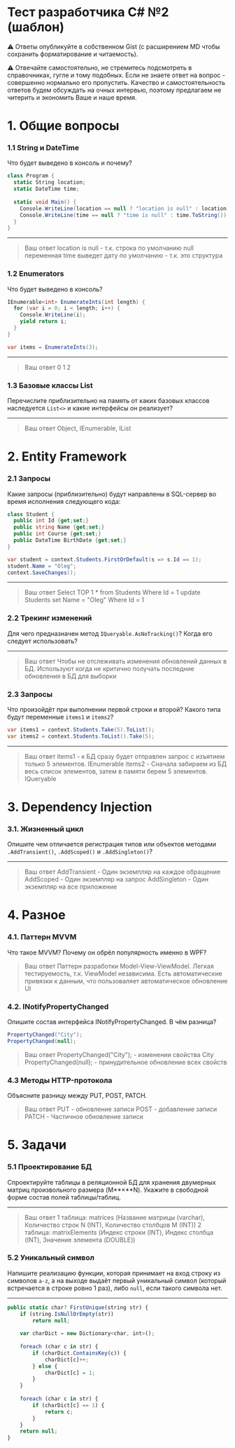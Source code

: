 # Тест разработчика C# №2 (шаблон)

<aside>
⚠️ Ответы опубликуйте в собственном Gist (с расширением MD чтобы сохранить форматирование и читаемость).
  
⚠️ Отвечайте самостоятельно, не стремитесь подсмотреть в справочниках, гугле и тому подобных. Если не знаете ответ на вопрос - совершенно нормально его пропустить. Качество и самостоятельность ответов будем обсуждать на очных интервью, поэтому предлагаем не читерить и экономить Ваше и наше время.
</aside>

# 1. Общие вопросы

### 1.1 String и DateTime

Что будет выведено в консоль и почему?

```csharp
class Program {
  static String location;
  static DateTime time;
 
  static void Main() {
    Console.WriteLine(location == null ? "location is null" : location);
    Console.WriteLine(time == null ? "time is null" : time.ToString());
  }
}
```

---

> Ваш ответ
location is null - т.к. строка по умолчанию null
переменная time выведет дату по умолчанию - т.к. это структура

### 1.2 Enumerators

Что будет выведено в консоль?

```csharp
IEnumerable<int> EnumerateInts(int length) {
  for (var i = 0; i < length; i++) {
    Console.WriteLine(i);
    yield return i;
  }
}

var items = EnumerateInts(3);
```

---

> Ваш ответ
0
1
2

### 1.3 Базовые классы List

Перечислите приблизительно на память от каких базовых классов наследуется `List<>` и какие интерфейсы он реализует?

---

> Ваш ответ
Object, IEnumerable, IList

# 2. Entity Framework

### 2.1 Запросы

Какие запросы (приблизительно) будут направлены в SQL-сервер во время исполнения следующего кода:

```csharp
class Student {
  public int Id {get;set;}
  public string Name {get;set;}
  public int Course {get;set;}
  public DateTime BirthDate {get;set;}
}

var student = context.Students.FirstOrDefault(s => s.Id == 1);
student.Name = "Oleg";
context.SaveChanges();
```

---

> Ваш ответ
Select TOP 1 * from Students Where Id = 1
update Students set Name = "Oleg" Where Id = 1

### 2.2 Трекинг изменений

Для чего предназначен метод `IQueryable.AsNoTracking()`? Когда его следует использовать?

---

> Ваш ответ
Чтобы не отслеживать изменения обновлений данных в БД. Используют когда не критично получать последние обновления в БД для выборки

### 2.3 Запросы

Что произойдёт при выполнении первой строки и второй? Какого типа будут переменные `items1` и `items2`?

```csharp
var items1 = context.Students.Take(5).ToList();
var items2 = context.Students.ToList().Take(5);
```

---

> Ваш ответ
items1 - к БД сразу будет отправлен запрос с изъятием только 5 элементов. IEnumerable
items2 - Сначала забираем из БД весь список элементов, затем в памяти берем 5 элементов. IQueryable 

# 3. Dependency Injection

### 3.1. Жизненный цикл

Опишите чем отличается регистрация типов или объектов методами `.AddTransient()`, `.AddScoped()` и `.AddSingleton()`?

---

> Ваш ответ
AddTransient - Один экземпляр на каждое обращение
AddScoped - Один экземпляр на запрос 
AddSingleton - Один экземпляр на все приложение

# 4. Разное

### 4.1. Паттерн MVVM

Что такое MVVM? Почему он обрёл популярность именно в WPF?

> Ваш ответ
Паттерн разработки Model-View-ViewModel. Легкая тестируемость, т.к. ViewModel независима. Есть автоматические привязки к данным, что пользоваляет автоматическое обновление UI

### 4.2. INotifyPropertyChanged

Опишите состав интерфейса INotifyPropertyChanged. В чём разница?

```csharp
PropertyChanged("City");
PropertyChanged(null);
```

> Ваш ответ
PropertyChanged("City"); - изменении свойства City
PropertyChanged(null); - принудительное обновление всех свойств

### 4.3 Методы HTTP-протокола

Объясните разницу между PUT, POST, PATCH.

> Ваш ответ
PUT - обновление записи
POST - добавление записи
PATCH - Частичное обновление записи

# 5. Задачи

### 5.1 Проектирование БД

Спроектируйте таблицы в реляционной БД для хранения двумерных матриц произвольного размера (M**×**N). Укажите в свободной форме состав полей таблицы/таблиц.

---

> Ваш ответ
1 таблица: matrices (Название матрицы (varchar), Количество строк N (INT), Количество столбцов M (INT))
2 таблица: matrixElements (Индекс строки (INT), Индекс столбца (INT), Значение элемента (DOUBLE))
### 5.2 Уникальный символ

Напишите реализацию функции, которая принимает на вход строку из символов `a-z`, а на выходе выдаёт первый уникальный символ (который встречается в строке ровно 1 раз), либо `null`, если такого символа нет.

---

```jsx
public static char? FirstUnique(string str) {
    if (string.IsNullOrEmpty(str))
        return null;
    
    var charDict = new Dictionary<char, int>();
    
    foreach (char c in str) {
        if (charDict.ContainsKey(c)) {
            charDict[c]++;
        } else {
            charDict[c] = 1;
        }
    }
    
    foreach (char c in str) {
        if (charDict[c] == 1) {
            return c;
        }
    }
	return null;
}
```